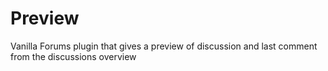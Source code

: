 Preview
=======

Vanilla Forums plugin that gives a preview of discussion and last comment from the discussions overview
